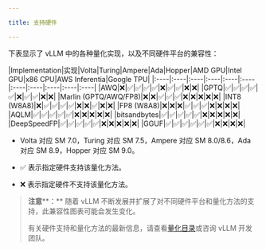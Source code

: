 ```yaml
---

title: 支持硬件

---
```



下表显示了 vLLM 中的各种量化实现，以及不同硬件平台的兼容性：

|Implementation|实现|Volta|Turing|Ampere|Ada|Hopper|AMD GPU|Intel GPU|x86 CPU|AWS Inferentia|Google TPU|
|:----|:----|:----|:----|:----|:----|:----|:----|:----|:----|:----|
|AWQ|❌|✅︎|✅︎|✅︎|✅︎|❌|✅︎|✅︎|❌|❌|
|GPTQ|✅︎|✅︎|✅︎|✅︎|✅︎|❌|✅︎|✅︎|❌|❌|
|Marlin (GPTQ/AWQ/FP8)|❌|❌|✅︎|✅︎|✅︎|❌|❌|❌|❌|❌|
|INT8 (W8A8)|❌|✅︎|✅︎|✅︎|✅︎|❌|❌|✅︎|❌|❌|
|FP8 (W8A8)|❌|❌|❌|✅︎|✅︎|✅︎|❌|❌|❌|❌|
|AQLM|✅︎|✅︎|✅︎|✅︎|✅︎|❌|❌|❌|❌|❌|
|bitsandbytes|✅︎|✅︎|✅︎|✅︎|✅︎|❌|❌|❌|❌|❌|
|DeepSpeedFP|✅︎|✅︎|✅︎|✅︎|✅︎|❌|❌|❌|❌|❌|
|GGUF|✅︎|✅︎|✅︎|✅︎|✅︎|✅︎|❌|❌|❌|❌|

* Volta 对应 SM 7.0，Turing 对应 SM 7.5，Ampere 对应 SM 8.0/8.6，Ada 对应 SM 8.9，Hopper 对应 SM 9.0。

* ✅︎ 表示指定硬件支持该量化方法。

* ❌ 表示指定硬件不支持该量化方法。


>**注意****：**
>随着 vLLM 不断发展并扩展了对不同硬件平台和量化方法的支持，此兼容性图表可能会发生变化。
>
>有关硬件支持和量化方法的最新信息，请查看[量化目录](https://github.com/vllm-project/vllm/tree/main/vllm/model_executor/layers/quantization)或咨询 vLLM 开发团队。


